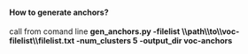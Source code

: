 <h4>How to generate anchors?</h4>
call from comand line
<strong>gen_anchors.py -filelist \\path\\to\\voc-filelist\\filelist.txt -num_clusters 5 -output_dir voc-anchors </strong>
